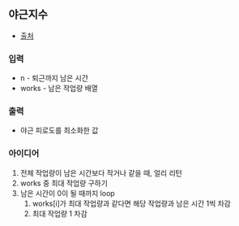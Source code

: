 ## 야근지수

- [출처](https://programmers.co.kr/learn/courses/30/lessons/12927)

### 입력

- n - 퇴근까지 남은 시간
- works - 남은 작업량 배열

### 출력

- 야근 피로도를 최소화한 값

### 아이디어

1. 전체 작업량이 남은 시간보다 작거나 같을 때, 얼리 리턴
2. works 중 최대 작업량 구하기
3. 남은 시간이 0이 될 때까지 loop
   1. works\[i\]가 최대 작업량과 같다면 해당 작업량과 남은 시간 1씩 차감
   2. 최대 작업량 1 차감
